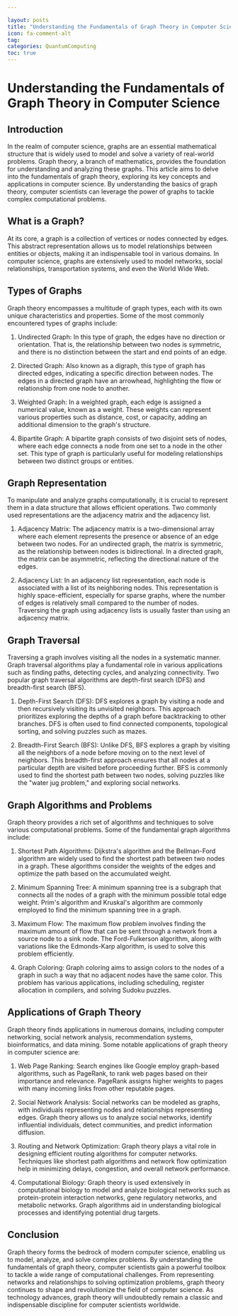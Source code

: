 ```yaml
---

layout: posts
title: "Understanding the Fundamentals of Graph Theory in Computer Science"
icon: fa-comment-alt
tag:      
categories: QuantumComputing
toc: true
---
```




# Understanding the Fundamentals of Graph Theory in Computer Science

## Introduction

In the realm of computer science, graphs are an essential mathematical structure that is widely used to model and solve a variety of real-world problems. Graph theory, a branch of mathematics, provides the foundation for understanding and analyzing these graphs. This article aims to delve into the fundamentals of graph theory, exploring its key concepts and applications in computer science. By understanding the basics of graph theory, computer scientists can leverage the power of graphs to tackle complex computational problems.

## What is a Graph?

At its core, a graph is a collection of vertices or nodes connected by edges. This abstract representation allows us to model relationships between entities or objects, making it an indispensable tool in various domains. In computer science, graphs are extensively used to model networks, social relationships, transportation systems, and even the World Wide Web.

## Types of Graphs

Graph theory encompasses a multitude of graph types, each with its own unique characteristics and properties. Some of the most commonly encountered types of graphs include:

1. Undirected Graph: In this type of graph, the edges have no direction or orientation. That is, the relationship between two nodes is symmetric, and there is no distinction between the start and end points of an edge.

2. Directed Graph: Also known as a digraph, this type of graph has directed edges, indicating a specific direction between nodes. The edges in a directed graph have an arrowhead, highlighting the flow or relationship from one node to another.

3. Weighted Graph: In a weighted graph, each edge is assigned a numerical value, known as a weight. These weights can represent various properties such as distance, cost, or capacity, adding an additional dimension to the graph's structure.

4. Bipartite Graph: A bipartite graph consists of two disjoint sets of nodes, where each edge connects a node from one set to a node in the other set. This type of graph is particularly useful for modeling relationships between two distinct groups or entities.

## Graph Representation

To manipulate and analyze graphs computationally, it is crucial to represent them in a data structure that allows efficient operations. Two commonly used representations are the adjacency matrix and the adjacency list.

1. Adjacency Matrix: The adjacency matrix is a two-dimensional array where each element represents the presence or absence of an edge between two nodes. For an undirected graph, the matrix is symmetric, as the relationship between nodes is bidirectional. In a directed graph, the matrix can be asymmetric, reflecting the directional nature of the edges.

2. Adjacency List: In an adjacency list representation, each node is associated with a list of its neighboring nodes. This representation is highly space-efficient, especially for sparse graphs, where the number of edges is relatively small compared to the number of nodes. Traversing the graph using adjacency lists is usually faster than using an adjacency matrix.

## Graph Traversal

Traversing a graph involves visiting all the nodes in a systematic manner. Graph traversal algorithms play a fundamental role in various applications such as finding paths, detecting cycles, and analyzing connectivity. Two popular graph traversal algorithms are depth-first search (DFS) and breadth-first search (BFS).

1. Depth-First Search (DFS): DFS explores a graph by visiting a node and then recursively visiting its unvisited neighbors. This approach prioritizes exploring the depths of a graph before backtracking to other branches. DFS is often used to find connected components, topological sorting, and solving puzzles such as mazes.

2. Breadth-First Search (BFS): Unlike DFS, BFS explores a graph by visiting all the neighbors of a node before moving on to the next level of neighbors. This breadth-first approach ensures that all nodes at a particular depth are visited before proceeding further. BFS is commonly used to find the shortest path between two nodes, solving puzzles like the "water jug problem," and exploring social networks.

## Graph Algorithms and Problems

Graph theory provides a rich set of algorithms and techniques to solve various computational problems. Some of the fundamental graph algorithms include:

1. Shortest Path Algorithms: Dijkstra's algorithm and the Bellman-Ford algorithm are widely used to find the shortest path between two nodes in a graph. These algorithms consider the weights of the edges and optimize the path based on the accumulated weight.

2. Minimum Spanning Tree: A minimum spanning tree is a subgraph that connects all the nodes of a graph with the minimum possible total edge weight. Prim's algorithm and Kruskal's algorithm are commonly employed to find the minimum spanning tree in a graph.

3. Maximum Flow: The maximum flow problem involves finding the maximum amount of flow that can be sent through a network from a source node to a sink node. The Ford-Fulkerson algorithm, along with variations like the Edmonds-Karp algorithm, is used to solve this problem efficiently.

4. Graph Coloring: Graph coloring aims to assign colors to the nodes of a graph in such a way that no adjacent nodes have the same color. This problem has various applications, including scheduling, register allocation in compilers, and solving Sudoku puzzles.

## Applications of Graph Theory

Graph theory finds applications in numerous domains, including computer networking, social network analysis, recommendation systems, bioinformatics, and data mining. Some notable applications of graph theory in computer science are:

1. Web Page Ranking: Search engines like Google employ graph-based algorithms, such as PageRank, to rank web pages based on their importance and relevance. PageRank assigns higher weights to pages with many incoming links from other reputable pages.

2. Social Network Analysis: Social networks can be modeled as graphs, with individuals representing nodes and relationships representing edges. Graph theory allows us to analyze social networks, identify influential individuals, detect communities, and predict information diffusion.

3. Routing and Network Optimization: Graph theory plays a vital role in designing efficient routing algorithms for computer networks. Techniques like shortest path algorithms and network flow optimization help in minimizing delays, congestion, and overall network performance.

4. Computational Biology: Graph theory is used extensively in computational biology to model and analyze biological networks such as protein-protein interaction networks, gene regulatory networks, and metabolic networks. Graph algorithms aid in understanding biological processes and identifying potential drug targets.

## Conclusion

Graph theory forms the bedrock of modern computer science, enabling us to model, analyze, and solve complex problems. By understanding the fundamentals of graph theory, computer scientists gain a powerful toolbox to tackle a wide range of computational challenges. From representing networks and relationships to solving optimization problems, graph theory continues to shape and revolutionize the field of computer science. As technology advances, graph theory will undoubtedly remain a classic and indispensable discipline for computer scientists worldwide.